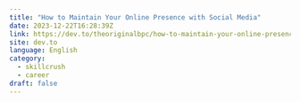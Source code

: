 ```yaml
---
title: "How to Maintain Your Online Presence with Social Media"
date: 2023-12-22T16:28:39Z
link: https://dev.to/theoriginalbpc/how-to-maintain-your-online-presence-with-social-media-3ci7?utm_medium=RSS&utm_source=news.12bit.vn
site: dev.to
language: English
category:
  - skillcrush
  - career
draft: false
---
```

